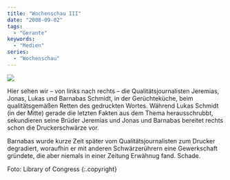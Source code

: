 ```yaml
---
title: "Wochenschau III"
date: "2008-09-02"
tags:
  - "Gerante"
keywords:
  - "Medien"
series:
  - "Wochenschau"
---
```


![](/images/codecandies/ZZ13CF5988.jpg)

Hier sehen wir – von links nach rechts – die Qualitätsjournalisten Jeremias, Jonas, Lukas und Barnabas Schmidt, in der Gerüchteküche, beim qualitätsgemäßen Retten des gedruckten Wortes. Während Lukas Schmidt (in der Mitte) gerade die letzten Fakten aus dem Thema herausschrubbt, sekundieren seine Brüder Jeremias und Jonas und Barnabas bereitet rechts schon die Druckerschwärze vor.

Barnabas wurde kurze Zeit später vom Qualitätsjournalisten zum Drucker degradiert, woraufhin er mit anderen Schwärzerührern eine Gewerkschaft gründete, die aber niemals in einer Zeitung Erwähnug fand. Schade.

Foto: Library of Congress {:.copyright}
